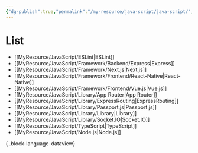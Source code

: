 ```yaml
---
{"dg-publish":true,"permalink":"/my-resource/java-script/java-script/","dgPassFrontmatter":true,"created":"2023-12-19T11:16:23.875+09:00","updated":"2023-12-19T15:40:31.240+09:00"}
---
```


# List
- [[MyResource/JavaScript/ESLint\|ESLint]]
- [[MyResource/JavaScript/Framework/Backend/Express\|Express]]
- [[MyResource/JavaScript/Framework/Next.js\|Next.js]]
- [[MyResource/JavaScript/Framework/Frontend/React-Native\|React-Native]]
- [[MyResource/JavaScript/Framework/Frontend/Vue.js\|Vue.js]]
- [[MyResource/JavaScript/Library/App Router\|App Router]]
- [[MyResource/JavaScript/Library/ExpressRouting\|ExpressRouting]]
- [[MyResource/JavaScript/Library/Passport.js\|Passport.js]]
- [[MyResource/JavaScript/Library/Library\|Library]]
- [[MyResource/JavaScript/Library/Socket.IO\|Socket.IO]]
- [[MyResource/JavaScript/TypeScript\|TypeScript]]
- [[MyResource/JavaScript/Node.js\|Node.js]]

{ .block-language-dataview}
